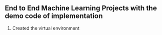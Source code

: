 ## End to End Machine Learning Projects with the demo code of implementation

1) Created the virtual environment